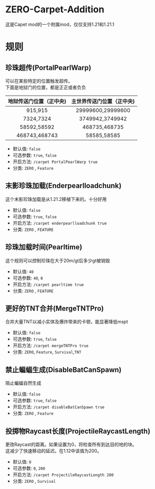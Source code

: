 # ZERO-Carpet-Addition

这是Capet mod的一个附属mod，仅仅支持1.21和1.21.1

# 规则

## 珍珠超传(PortalPearlWarp)
可以在某些特定的位置触发超传。  
下面是地狱门的位置，都是正正或者负负

| 地狱传送门位置（正中央)  |   主世界传送门位置（正中央)    |
|:-------------:|:------------------:|
|    915,915    | 29999600,29999600  |
|   7324,7324   |  3749942,3749942   |
|  58592,58592  |   468735,468735    |
| 468743,468743 |   58585,58585      |
* 默认值: `false`
* 可选参数: `true`, `false`
* 开启方法: `/carpet PortalPearlWarp true`
* 分类: `ZERO` , `Feature`

## 末影珍珠加载(Enderpearlloadchunk)
这个末影珍珠加载是从1.21.2移植下来的。十分好用
* 默认值: `false`
* 可选参数: `true`, `false`
* 开启方法: `/carpet enderpearlloadchunk true`
* 分类: `ZERO` , `FEATURE`

## 珍珠加载时间(Pearltime)
这个规则可以控制珍珠在大于20m/gt后多少gt被销毁
* 默认值: `40`
* 可选参数: `40`, `0`
* 开启方法: `/carpet pearltime true`
* 分类: `ZERO` , `FEATURE`

## 更好的TNT合并(MergeTNTPro)
合并大量TNT以减小实体及爆炸带来的卡顿，能显著降低mspt

* 默认值: `false`
* 可选参数: `true`, `false`
* 开启方法: `/carpet mergeTNTPro true`
* 分类: `ZERO`, `Feature`, `Survival`,`TNT`

## 禁止蝙蝠生成(DisableBatCanSpawn)
阻止蝙蝠自然生成
* 默认值: `false`
* 可选参数: `true`, `false`
* 开启方法: `/carpet disableBatCanSpawn true`
* 分类: `ZERO` , `Feature`

## 投掷物Raycast长度(ProjectileRaycastLength)
更改Raycast的距离。如果设置为0，将检查所有到达目的地的块。  
这减少了快速移动的延迟。在1.12中该值为200。
* 默认值: `0`
* 可选参数: `0`, `200`
* 开启方法: `/carpet ProjectileRaycastLength 200`
* 分类: `ZERO` , `Survival`